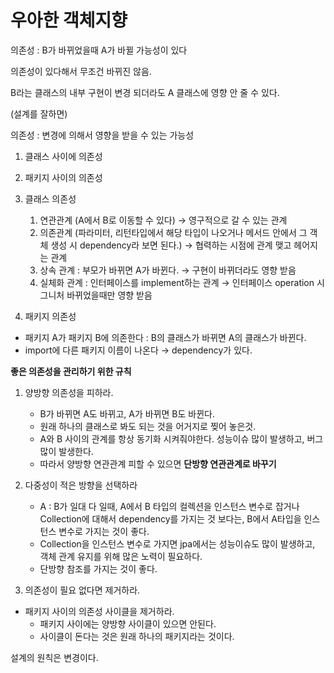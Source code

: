 # 우아한 객체지향

의존성 : B가 바뀌었을때 A가 바뀔 가능성이 있다

의존성이 있다해서 무조건 바뀌진 않음.

B라는 클래스의 내부 구현이 변경 되더라도 A 클래스에 영향 안 줄 수 있다.

(설계를 잘하면)

의존성 : 변경에 의해서 영향을 받을 수 있는 가능성

1. 클래스 사이에 의존성
2. 패키지 사이의 의존성

1. 클래스 의존성
    1. 연관관계 (A에서 B로 이동할 수 있다) → 영구적으로 갈 수 있는 관계
    2. 의존관계 (파라미터, 리턴타입에서 해당 타입이 나오거나 메서드 안에서 그 객체 생성 시 dependency라 보면 된다.) → 협력하는 시점에 관계 맺고 헤어지는 관계
    3. 상속 관계 : 부모가 바뀌면 A가 바뀐다. → 구현이 바뀌더라도 영향 받음
    4. 실체화 관계 : 인터페이스를 implement하는 관계 → 인터페이스 operation 시그니처 바뀌었을때만 영향 받음

2. 패키지 의존성
- 패키지 A가 패키지 B에 의존한다 : B의 클래스가 바뀌면 A의 클래스가 바뀐다.
- import에 다른 패키지 이름이 나온다 → dependency가 있다.

**좋은 의존성을 관리하기 위한 규칙**

1. 양방향 의존성을 피하라.
    - B가 바뀌면 A도 바뀌고, A가 바뀌면 B도 바뀐다.
    - 원래 하나의 클래스로 봐도 되는 것을 어거지로 찢어 놓은것.
    - A와 B 사이의 관계를 항상 동기화 시켜줘야한다. 성능이슈 많이 발생하고, 버그 많이 발생한다.
    - 따라서 양방향 연관관계 피할 수 있으면 **단방향 연관관계로 바꾸기**


2. 다중성이 적은 방향을 선택하라
    - A : B가 일대 다 일때,  A에서 B 타입의 컬렉션을 인스턴스 변수로 잡거나 Collection에 대해서 dependency를 가지는 것 보다는, B에서 A타입을 인스턴스 변수로 가지는 것이 좋다.
    - Collection을 인스턴스 변수로 가지면 jpa에서는 성능이슈도 많이 발생하고, 객체 관계 유지를 위해 많은 노력이 필요하다.
    - 단방향 참조를 가지는 것이 좋다.

3. 의존성이 필요 없다면 제거하라.
- 패키지 사이의 의존성 사이클을 제거하라.
    - 패키지 사이에는 양방향 사이클이 있으면 안된다.
    - 사이클이 돈다는 것은 원래 하나의 패키지라는 것이다.

설계의 원칙은 변경이다.